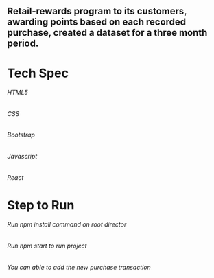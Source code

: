 ## Retail-rewards program to its customers, awarding points based on each recorded purchase, created a dataset for a three month period.

# Tech Spec
###### HTML5
###### CSS
###### Bootstrap
###### Javascript
###### React

# Step to Run
###### Run npm install command on root director
###### Run npm start to run project
###### You can able to add the new purchase transaction

